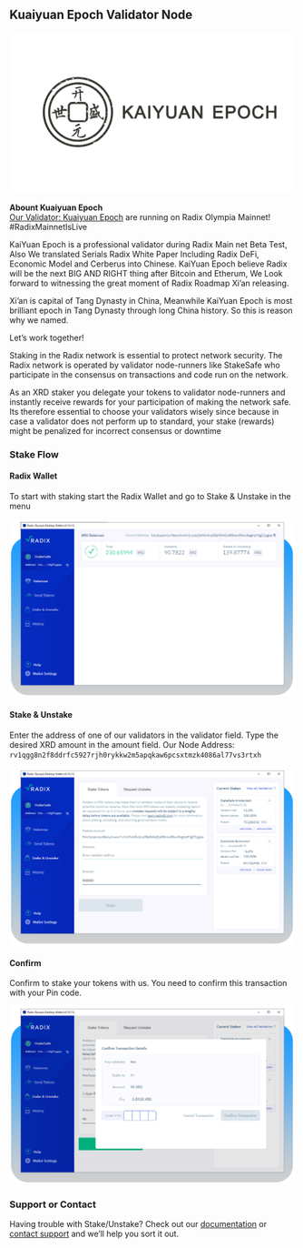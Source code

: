 ## Kuaiyuan Epoch Validator Node

![logo](images/kuaiyuan_epoch.jpg)

**Abount Kuaiyuan Epoch**  
[Our Validator: Kuaiyuan Epoch](https://explorer.radixdlt.com/#/validators/rv1qgg8n2f8ddrfc5927rjh0rykkw2m5apqkaw6pcsxtmzk4086al77vs3rtxh) are running on Radix Olympia Mainnet!
#RadixMainnetIsLive

KaiYuan Epoch is a professional validator during Radix Main net Beta Test, Also We translated  Serials Radix White Paper Including Radix DeFi, Economic Model and Cerberus into Chinese.
KaiYuan Epoch believe Radix will be the next BIG AND RIGHT thing after Bitcoin and Etherum, We Look forward to witnessing the great moment of Radix Roadmap Xi’an releasing.

Xi’an is capital of Tang Dynasty in China, Meanwhile KaiYuan Epoch is most brilliant epoch in Tang Dynasty through long China history. So this is reason why we named.

Let’s work together!

Staking in the Radix network is essential to protect network security. The Radix network is operated by validator node-runners like StakeSafe who participate in the consensus on transactions and code run on the network.

As an XRD staker you delegate your tokens to validator node-runners and instantly receive rewards for your participation of making the network safe. Its therefore essential to choose your validators wisely since because in case a validator does not perform up to standard, your stake (rewards) might be penalized for incorrect consensus or downtime

### Stake Flow

#### Radix Wallet
To start with staking start the Radix Wallet and go to Stake & Unstake in the menu

![start staking](images/radix_wallet.png)


#### Stake & Unstake
Enter the address of one of our validators in the validator field. Type the desired XRD amount in the amount field.
Our Node Address: `rv1qgg8n2f8ddrfc5927rjh0rykkw2m5apqkaw6pcsxtmzk4086al77vs3rtxh`

![Stake/unstake](images/stake_unstake.png)


#### Confirm
Confirm to stake your tokens with us. You need to confirm this transaction with your Pin code.

![Confirm](images/confirm.png)





### Support or Contact

Having trouble with Stake/Unstake? Check out our [documentation](https://docs.github.com/categories/github-pages-basics/) or [contact support](https://support.github.com/contact) and we’ll help you sort it out.
